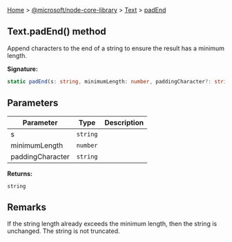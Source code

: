 [Home](./index) &gt; [@microsoft/node-core-library](./node-core-library.md) &gt; [Text](./node-core-library.text.md) &gt; [padEnd](./node-core-library.text.padend.md)

## Text.padEnd() method

Append characters to the end of a string to ensure the result has a minimum length.

<b>Signature:</b>

```typescript
static padEnd(s: string, minimumLength: number, paddingCharacter?: string): string;
```

## Parameters

|  Parameter | Type | Description |
|  --- | --- | --- |
|  s | `string` |  |
|  minimumLength | `number` |  |
|  paddingCharacter | `string` |  |

<b>Returns:</b>

`string`

## Remarks

If the string length already exceeds the minimum length, then the string is unchanged. The string is not truncated.

